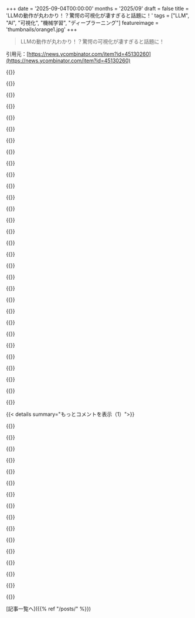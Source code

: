 +++
date = '2025-09-04T00:00:00'
months = '2025/09'
draft = false
title = 'LLMの動作が丸わかり！？驚愕の可視化が凄すぎると話題に！'
tags = ["LLM", "AI", "可視化", "機械学習", "ディープラーニング"]
featureimage = 'thumbnails/orange1.jpg'
+++

> LLMの動作が丸わかり！？驚愕の可視化が凄すぎると話題に！

引用元：[https://news.ycombinator.com/item?id=45130260](https://news.ycombinator.com/item?id=45130260)




{{<matomeQuote body="うわ、これめちゃくちゃ複雑でめっちゃすごいじゃん！プロセスを可視化するのに最高のやり方だね。" userName="jkingsman" createdAt="2025/09/04 20:17:07" color="">}}




{{<matomeQuote body="関連する話題だよ。他に何かある？LLMの可視化について - https://news.ycombinator.com/item?id=38505211 - 2023年12月 (コメント131件)" userName="dang" createdAt="2025/09/04 20:21:38" color="#ff5c5c">}}




{{<matomeQuote body="Georgia Techの研究者によるTransformer可視化の別のアプローチだよ: https://poloclub.github.io/transformer-explainer/<br>『The Illustrated Transformer』: https://jalammar.github.io/illustrated-transformer/<br>Sebastian Raschka, PhDのアーキテクチャに関する投稿: https://magazine.sebastianraschka.com/p/from-gpt-2-to-gpt-os...<br>このHNコメントにはたくさんのリソースがあるよ: https://news.ycombinator.com/item?id=35712334" userName="dpflan" createdAt="2025/09/04 20:54:57" color="#38d3d3">}}




{{<matomeQuote body="俺、これ昔から好きだったんだよね。DeepMindの可視化。 https://alphacode.deepmind.com/<br>(再生ボタン押して、全体表示にして、スマホなら下にスクロールしてね)" userName="th0ma5" createdAt="2025/09/04 21:29:05" color="#ff33a1">}}




{{<matomeQuote body="魅力的な可視化だね。プロセス全体は可視化できるのに、モデルの意思決定に関する内部の仕組みは理解できないって考えるとなぁ。これ、1年くらい前に調べた時はそうだったけど、その側面で進展があったかは知らないんだ。" userName="its-kostya" createdAt="2025/09/05 02:14:47" color="">}}




{{<matomeQuote body="内部の仕組みは完全に理解できて結果も見れるけど、LLMが意思決定してないで、ただ良い単語を選んで文を完成させてるだけなのに、知的に聞こえるってのが受け入れがたいんだよね。例えば『Strawberry』にはrが2つあるって言うと、『ああ、単なる巨大な統計行列で、本質的な価値はゼロだな』ってなるじゃん。" userName="xwolfi" createdAt="2025/09/05 08:43:35" color="#ff5733">}}




{{<matomeQuote body="ハンマーで料理しようとしても、やっぱり何の価値もないよね。" userName="baq" createdAt="2025/09/05 09:46:34" color="">}}




{{<matomeQuote body="経済から5000億ドルも吸い上げて、実質的に経済を支えているハンマーだよ。製造元や周りのみんなは『料理に最高だ！』って大声で叫んでるけどね。" userName="ares623" createdAt="2025/09/05 10:12:01" color="#45d325">}}




{{<matomeQuote body="上司の上司とか、オーナーとか投資家とか、そこら中の人が、『もうハンマーで料理してるのか？してないならなんでだ？だって、高価な料理器具を使ってる料理人をどうやって追い出すんだ？』って聞いてくるんだよ。" userName="noisy_boy" createdAt="2025/09/05 10:19:03" color="#45d325">}}




{{<matomeQuote body="LLM可視化技術は「もしこのハンマーが広告通りに動けば君らはクビになるよ！」って言われて「よし、調べてみます！」と答える高給取りの料理人みたいだね。皮肉が効いてる！" userName="ares623" createdAt="2025/09/05 23:08:44" color="#38d3d3">}}




{{<matomeQuote body="この動画見てみて！<br>https://m.youtube.com/watch?v=LhaBkvneMW8" userName="psychoslave" createdAt="2025/09/05 15:08:03" color="">}}




{{<matomeQuote body="LLMの知識は乏しいけど、これめちゃくちゃ興味深いね！プロット方法や実際のモデルとの類似性が知りたいな。もしLLMをアルゴリズムでモジュール化できたら、データセンターじゃなくチップに搭載できるようになるのかな？" userName="southp" createdAt="2025/09/05 08:20:20" color="#ff33a1">}}




{{<matomeQuote body="「LLMをチップに」ってのは、汎用計算ユニットじゃなく、LLM全体をチップとしてハードワイヤリングする意味で言ってたんだ。シリアライズ可能だから、答えはイエスだろうね。でも、モデルの進化が速いから、今のビジネス価値は低いかも。みんな、返信ありがとう！" userName="southp" createdAt="2025/09/08 09:12:16" color="#45d325">}}




{{<matomeQuote body="類似性はかなりいい感じだよ。全部の詳細は無理だけど、肝心な部分は載ってる。モデルはめちゃくちゃシンプルで、アテンションの式はナプキンにも書けちゃうくらいだ。Attention(Q, K, V) = softmax(Q * K^T / sqrt(d_k)) * Vが核心で、Q * Kで類似性を計算してるんだ。" userName="visarga" createdAt="2025/09/05 10:23:49" color="#ff33a1">}}




{{<matomeQuote body="LLMはもうチップで動いてるよ。スマホでも実行できるんだ。でも、モジュールがCPUオフロードを可能にしてるってのは面白いポイントだね。一部をCPU、他の部分をGPU/NPU/TPUで動かすのはよくある話だよ。パフォーマンスは落ちるけど、柔軟性が上がるんだ。" userName="nl" createdAt="2025/09/05 11:07:40" color="#785bff">}}




{{<matomeQuote body="データセンターは、多くの人がLLMサービスを使えるようにするためのスケーリングと、GPUの制約で訓練に時間がかからないようにするための訓練が主な役割って理解してるよ。LLMをチップで動かすのは、LLMやチップによるけど、もう可能だよ。" userName="yapyap" createdAt="2025/09/05 10:23:42" color="#ff33a1">}}




{{<matomeQuote body="いい感じのLLMなら、MacBookラップトップでも動かせるんだぜ。" userName="xwolfi" createdAt="2025/09/05 08:39:01" color="">}}




{{<matomeQuote body="どれのこと？数ヶ月前に試したら、数秒に一単語しか生成されなかったんだけど。あまり深く調べなかったけど、「llm」ツールを入れて、最初に動くってあったやつを使っただけなんだよね。" userName="psychoslave" createdAt="2025/09/05 11:50:30" color="#ff5c5c">}}




{{<matomeQuote body="デフォルト設定を調整してみる必要があるかもね。Macで最初に試したモデルがめちゃくちゃ遅かったんだけど、それは長いコンテキストウィンドウを事前に確保しようとしてGPUメモリに入りきらず、CPUで動いちゃってたからなんだ。" userName="_1" createdAt="2025/09/05 11:58:59" color="#38d3d3">}}




{{<matomeQuote body="誰かチュートリアル教えてくれない？" userName="psychoslave" createdAt="2025/09/05 12:41:51" color="">}}




{{<matomeQuote body="自分で見つけたよ: https://github.com/nordeim/running_LLMs_locally" userName="psychoslave" createdAt="2025/09/05 13:37:33" color="#785bff">}}




{{<matomeQuote body="最初のテストはちょっと期待外れだったな。ollamaでllama2に“平和と愛の詩を書いて”って言ったら、“不適切な内容は生成できません”って謝られちゃったよ。" userName="psychoslave" createdAt="2025/09/05 13:41:34" color="">}}




{{<matomeQuote body="llama2はもう古いよ。ollamaでベースモデル名だけだと、性能の低い量子化（llama2:Q_4_M）になっちゃう。おすすめはgemma3モデルだね。VRAMより小さいサイズを選んで。設定をいじれば、もっと少ないリソースでも動かせるよ。<br>https://ollama.com/library/gemma3/tags" userName="knowaveragejoe" createdAt="2025/09/06 00:47:09" color="#38d3d3">}}




{{<matomeQuote body="これ、すごいじゃん！LLMの可視化が、生成中のアテンションの動きとか、プロンプトで出力がどう変わるかを教えるツールになったら最高だね。インタラクティブなビューがあれば、中の仕組みがもっとよく分かる気がする。" userName="aaa_2006" createdAt="2025/09/04 22:31:05" color="">}}




{{<matomeQuote body="この可視化は素晴らしいけど、結局は”テキスト入力 → 線形代数とモデルの重み → マジック！”って感じだよね。アテンションは重要だけど、それがどうアイデアをインテリジェンスにするのか？インテリジェンスをアイデアそのものと見たらどうなるんだろう？" userName="owenversteeg" createdAt="2025/09/06 00:22:57" color="">}}




{{<matomeQuote body="Karpathyがこの可視化について解説してる動画がこれだよ: https://www.youtube.com/watch?v=7xTGNNLPyMI <br>見る価値あり！" userName="m4r71n" createdAt="2025/09/05 13:08:19" color="#ff5c5c">}}




{{<matomeQuote body="この可視化の根底にある抽象的な数学的な部分が知りたいな。前はなかったのか、それとも着目されなかっただけ？人類の知識を全部スクレイピングするってアイデアが最近までなかっただけかな？MLの理解で、最近の研究爆発やパターン発見、改善につながるブレイクスルーって何かあったの？" userName="weego" createdAt="2025/09/05 12:23:57" color="#ff33a1">}}




{{<matomeQuote body="俺の理解だと、AIは昔、知識表現が中心だった。専門家が手作業で作ってたけど、限界があったんだ。だから、データから直接表現を学習しようってなったんだよ。それが今の段階で、人類の知識を全部スクレイピングしてる理由だね。計算能力が上がって、データも手に入りやすくなったし、Transformerみたいなスケーラブルなアーキテクチャも登場したからだよ。" userName="Viibrant" createdAt="2025/09/05 12:51:35" color="#ff5c5c">}}




{{<matomeQuote body="多分、理由は二つあると思う。一つはGPUみたいなハードウェアの進化で計算能力が上がったこと。もう一つは、Transformerみたいな新しいアルゴリズムの発明で、大量のデータを効果的に処理できるようになったことだね。" userName="blahgeek" createdAt="2025/09/05 16:20:35" color="#ff5733">}}




{{<matomeQuote body="これすごい良いね！5歳の息子のコンピュータークラブで見せるつもりだよ。" userName="pkdpic" createdAt="2025/09/05 04:39:41" color="#38d3d3">}}




{{< details summary="もっとコメントを表示（1）">}}

{{<matomeQuote body="5歳児がコンピュータークラブに入ってるって？今の子供たちはすごいね！" userName="keyle" createdAt="2025/09/05 12:03:45" color="">}}




{{<matomeQuote body="これ、前のHN記事で見たけど、マジで最高な教育ツールの一つだね。" userName="JackYoustra" createdAt="2025/09/05 19:23:21" color="">}}




{{<matomeQuote body="n-gateがあったら、この記事の投票数とコメント数の比率に言及しただろうな。HNでコメントが少ないってことは、質の高い技術的な記事の証拠だよ。これはHNとかアテンションエコノミーの問題を浮き彫りにしてるね。<br>本題に戻ると、実際のモデルの重みとカスタマイズ可能な入力テキストでこれを見てみたいな。あと、3blue1brownのLLM動画みたいに”意味”のベクトルも探求できたら最高だね。" userName="martin-t" createdAt="2025/09/05 02:04:31" color="#785bff">}}




{{<matomeQuote body="実際のモデルの重みに関する話なら、これを見て。https://youtu.be/KSovbSkARYw<br>『数字の足し算。緑線は重み。上部の赤丸は不正解、緑丸は正解だよ。NNが学習すると重みが調整されて、緑丸が増えていくよ。』" userName="cellular" createdAt="2025/09/05 14:41:24" color="#ff33a1">}}




{{<matomeQuote body="これマジで最高だね。深掘りしたい！オブザーバビリティツールと組み合わせれば、”ブラックボックス”って言われてるLLMの謎を解明できるはずだよ。" userName="kittikitti" createdAt="2025/09/05 05:45:38" color="#ff5733">}}




{{<matomeQuote body="うわー、マジで信じられないくらいすごい。これもう芸術作品だね。作ってくれて本当にありがとう！" userName="ksvarma" createdAt="2025/09/05 05:02:05" color="">}}




{{<matomeQuote body="くそー、どのアドオンが邪魔してるか分かんないけど、今のFirefoxプロファイルだとこれ動かないな。別のプロファイルだと大丈夫なのに。" userName="b0dhimind" createdAt="2025/09/05 20:30:33" color="">}}




{{<matomeQuote body="素晴らしいグラフィックだね。でもすぐに”こんなごちゃごちゃしたやり方じゃAGIなんて達成できないだろうな”って思っちゃったよ。" userName="sema4hacker" createdAt="2025/09/05 21:53:49" color="">}}




{{<matomeQuote body="これって、なんか役に立つし見た目も美しいし、満足感がすごいね。よくやった！" userName="nickdothutton" createdAt="2025/09/05 17:19:13" color="#38d3d3">}}




{{<matomeQuote body="backpropとか訓練シーケンスを理解するのに、これみたいなリソースって他にある？" userName="FergusArgyll" createdAt="2025/09/05 13:49:34" color="">}}




{{<matomeQuote body="https://youtu.be/DTRNOJBIDMY<br>これは多層のbackprop（バックプロパゲーション）についてだよ。どのテキストでも違うような難解な添字の専門用語を全部飛ばしてくれてるから分かりやすいよ！" userName="cellular" createdAt="2025/09/05 14:15:04" color="#ff5c5c">}}




{{<matomeQuote body="信じられないくらいすごいね。" userName="felipelalli" createdAt="2025/09/05 23:31:17" color="">}}




{{<matomeQuote body="ああ、やっと分かったよ。これ、すごいリソースだね。努力に感謝するよ。" userName="gcid73" createdAt="2025/09/05 06:03:28" color="#38d3d3">}}




{{<matomeQuote body="468アップボートでコメントが24って、なんか変じゃない？" userName="navigate8310" createdAt="2025/09/05 12:49:13" color="">}}




{{<matomeQuote body="それはね、素晴らしい投稿の証拠だと思うよ。議論を呼ばないけど、みんなに愛されてるってことだよね。" userName="FergusArgyll" createdAt="2025/09/05 13:50:18" color="">}}

{{</details>}}



[記事一覧へ]({{% ref "/posts/" %}})
